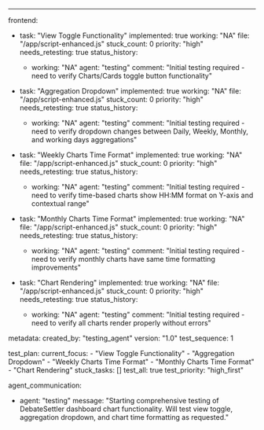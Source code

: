 ---
frontend:
  - task: "View Toggle Functionality"
    implemented: true
    working: "NA"
    file: "/app/script-enhanced.js"
    stuck_count: 0
    priority: "high"
    needs_retesting: true
    status_history:
      - working: "NA"
        agent: "testing"
        comment: "Initial testing required - need to verify Charts/Cards toggle button functionality"

  - task: "Aggregation Dropdown"
    implemented: true
    working: "NA"
    file: "/app/script-enhanced.js"
    stuck_count: 0
    priority: "high"
    needs_retesting: true
    status_history:
      - working: "NA"
        agent: "testing"
        comment: "Initial testing required - need to verify dropdown changes between Daily, Weekly, Monthly, and working days aggregations"

  - task: "Weekly Charts Time Format"
    implemented: true
    working: "NA"
    file: "/app/script-enhanced.js"
    stuck_count: 0
    priority: "high"
    needs_retesting: true
    status_history:
      - working: "NA"
        agent: "testing"
        comment: "Initial testing required - need to verify time-based charts show HH:MM format on Y-axis and contextual range"

  - task: "Monthly Charts Time Format"
    implemented: true
    working: "NA"
    file: "/app/script-enhanced.js"
    stuck_count: 0
    priority: "high"
    needs_retesting: true
    status_history:
      - working: "NA"
        agent: "testing"
        comment: "Initial testing required - need to verify monthly charts have same time formatting improvements"

  - task: "Chart Rendering"
    implemented: true
    working: "NA"
    file: "/app/script-enhanced.js"
    stuck_count: 0
    priority: "high"
    needs_retesting: true
    status_history:
      - working: "NA"
        agent: "testing"
        comment: "Initial testing required - need to verify all charts render properly without errors"

metadata:
  created_by: "testing_agent"
  version: "1.0"
  test_sequence: 1

test_plan:
  current_focus:
    - "View Toggle Functionality"
    - "Aggregation Dropdown"
    - "Weekly Charts Time Format"
    - "Monthly Charts Time Format"
    - "Chart Rendering"
  stuck_tasks: []
  test_all: true
  test_priority: "high_first"

agent_communication:
  - agent: "testing"
    message: "Starting comprehensive testing of DebateSettler dashboard chart functionality. Will test view toggle, aggregation dropdown, and chart time formatting as requested."